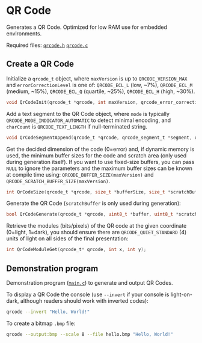 # QR Code

Generates a QR Code.  Optimized for low RAM use for embedded environments.

Required files: [`qrcode.h`](qrcode.h) [`qrcode.c`](qrcode.c)


## Create a QR Code

Initialize a `qrcode_t` object, where `maxVersion` is up to `QRCODE_VERSION_MAX` and `errorCorrectionLevel` is one of:
`QRCODE_ECL_L` (low, ~7%), `QRCODE_ECL_M` (medium, ~15%), `QRCODE_ECL_Q` (quartile, ~25%), `QRCODE_ECL_H` (high, ~30%).

```c
void QrCodeInit(qrcode_t *qrcode, int maxVersion, qrcode_error_correction_level_t errorCorrectionLevel);
```

Add a text segment to the QR Code object, where `mode` is typically `QRCODE_MODE_INDICATOR_AUTOMATIC` to detect minimal encoding, and `charCount` is `QRCODE_TEXT_LENGTH` if null-terminated string.

```c
void QrCodeSegmentAppend(qrcode_t *qrcode, qrcode_segment_t *segment, qrcode_mode_indicator_t mode, const char *text, size_t charCount, bool mayUppercase);
```

Get the decided dimension of the code (0=error) and, if dynamic memory is used, the minimum buffer sizes for the code and scratch area (only used during generation itself). 
If you want to use fixed-size buffers, you can pass `NULL` to ignore the parameters and the maximum buffer sizes can be known at compile time using: `QRCODE_BUFFER_SIZE(maxVersion)` and `QRCODE_SCRATCH_BUFFER_SIZE(maxVersion)`.

```c
int QrCodeSize(qrcode_t *qrcode, size_t *bufferSize, size_t *scratchBufferSize);
```

Generate the QR Code (`scratchBuffer` is only used during generation):

```c
bool QrCodeGenerate(qrcode_t *qrcode, uint8_t *buffer, uint8_t *scratchBuffer);
```

Retrieve the modules (bits/pixels) of the QR code at the given coordinate (0=light, 1=dark), you should ensure there are `QRCODE_QUIET_STANDARD` (4) units of light on all sides of the final presentation:

```c
int QrCodeModuleGet(qrcode_t* qrcode, int x, int y);
```


## Demonstration program

Demonstration program ([`main.c`](main.c)) to generate and output QR Codes.

To display a QR Code the console (use `--invert` if your console is light-on-dark, although readers should work with inverted codes):

```bash
qrcode --invert "Hello, World!"
```

To create a bitmap `.bmp` file:

```bash
qrcode --output:bmp --scale 8 --file hello.bmp "Hello, World!"
```
